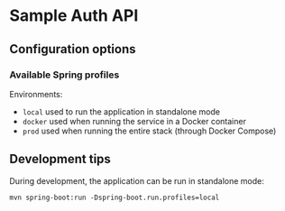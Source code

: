 # Sample Auth API

## Configuration options

### Available Spring profiles

Environments:
 - `local` used to run the application in standalone mode
 - `docker` used when running the service in a Docker container
 - `prod` used when running the entire stack (through Docker Compose)

## Development tips

During development, the application can be run in standalone mode:

```shell script
mvn spring-boot:run -Dspring-boot.run.profiles=local
```
